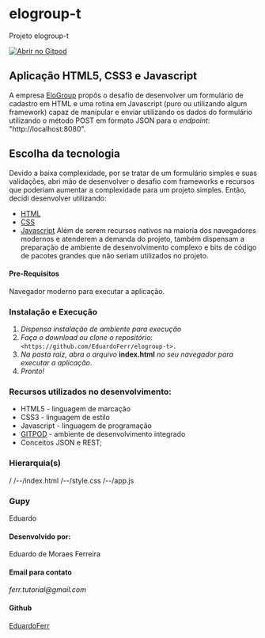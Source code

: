 # elogroup-t
Projeto elogroup-t

[![Abrir no Gitpod](https://gitpod.io/button/open-in-gitpod.svg)](https://gitpod.io/#https://github.com/EduardoFerr/elogroup-t)

## Aplicação HTML5, CSS3 e Javascript

A empresa [EloGroup](https://elogroup.com.br/) propôs o desafio de desenvolver um formulário de cadastro em HTML e uma rotina em Javascript (puro ou utilizando algum framework) capaz de manipular e enviar utilizando os dados do formulário utilizando o método POST em formato JSON para o _endpoint_: "http://localhost:8080". 

## Escolha da tecnologia 

Devido a baixa complexidade, por se tratar de um formulário simples e suas validações, abri mão de desenvolver o desafio com frameworks e recursos que poderiam aumentar a complexidade para um projeto simples. 
Então, decidi desenvolver utilizando:
* [HTML](https://developer.mozilla.org/pt-BR/docs/Web/HTML/HTML5)
* [CSS](https://developer.mozilla.org/pt-BR/docs/Web/CSS)
* [Javascript](https://developer.mozilla.org/pt-BR/docs/Web/JavaScript)
Além de serem recursos nativos na maioria dos navegadores modernos e atenderem a demanda do projeto, também dispensam a preparação de ambiente de desenvolvimento complexo e bits de código de pacotes grandes que não seriam utilizados no projeto.


#### Pre-Requisitos

Navegador moderno para executar a aplicação.

### Instalação e Execução

1. _Dispensa instalação de ambiente para execução_
2. _Faça o download ou clone o repositório_: 
 ```<https://github.com/EduardoFerr/elogroup-t>.```
3. _Na pasta raiz, abra o arquivo_ **index.html** _no seu navegador para executar a aplicação_.
4. _Pronto!_

### Recursos utilizados no desenvolvimento:

* HTML5 - linguagem de marcação
* CSS3 - linguagem de estilo
* Javascript - linguagem de programação
* [GITPOD](https://www.gitpod.io/) - ambiente de desenvolvimento integrado
* Conceitos JSON e REST;

### Hierarquia(s)
/
/--/index.html
/--/style.css
/--/app.js

### Gupy
Eduardo

#### Desenvolvido por:
Eduardo de Moraes Ferreira

#### Email para contato
_ferr.tutorial@gmail.com_

#### Github
[EduardoFerr](https://github.com/EduardoFerr/)


